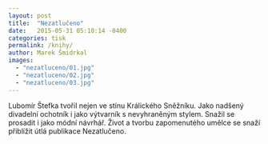 ```yaml
---
layout: post
title:  "Nezatlučeno"
date:   2015-05-31 05:10:14 -0400
categories: tisk
permalink: /knihy/
author: Marek Šmidrkal
images:
  - "nezatluceno/01.jpg"
  - "nezatluceno/02.jpg"
  - "nezatluceno/03.jpg"
---
```

Lubomír Štefka tvořil nejen ve stínu Králického Sněžníku. Jako nadšený divadelní ochotník i jako výtvarník s nevyhraněným stylem. Snažil se prosadit i jako módní návrhář. Život a tvorbu zapomenutého umělce se snaží přiblížit útlá publikace Nezatlučeno.
